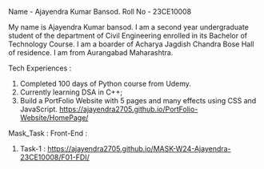 Name - Ajayendra Kumar Bansod.
Roll No - 23CE10008

My name is Ajayendra Kumar bansod. I am a second year undergraduate student of the department of Civil Engineering enrolled in its Bachelor of Technology Course. I am a boarder of Acharya Jagdish Chandra Bose Hall of residence. I am from Aurangabad Maharashtra.

Tech Experiences :
1. Completed 100 days of Python course from Udemy.
2. Currently learning DSA in C++;
3. Build a PortFolio Website with 5 pages and many effects using CSS and JavaScript.
  https://ajayendra2705.github.io/PortFolio-Website/HomePage/

Mask_Task :
Front-End : 
1. Task-1 : https://ajayendra2705.github.io/MASK-W24-Ajayendra-23CE10008/F01-FDI/
  
